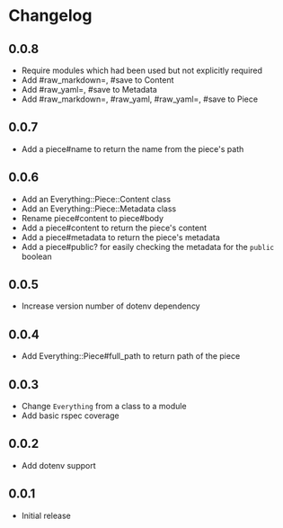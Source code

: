 # Changelog

## 0.0.8

- Require modules which had been used but not explicitly required
- Add #raw_markdown=, #save to Content
- Add #raw_yaml=, #save to Metadata
- Add #raw_markdown=, #raw_yaml, #raw_yaml=, #save to Piece

## 0.0.7

- Add a piece#name to return the name from the piece's path

## 0.0.6

- Add an Everything::Piece::Content class
- Add an Everything::Piece::Metadata class
- Rename piece#content to piece#body
- Add a piece#content to return the piece's content
- Add a piece#metadata to return the piece's metadata
- Add a piece#public? for easily checking the metadata for the `public` boolean

## 0.0.5

- Increase version number of dotenv dependency

## 0.0.4

- Add Everything::Piece#full_path to return path of the piece

## 0.0.3

- Change `Everything` from a class to a module
- Add basic rspec coverage

## 0.0.2

- Add dotenv support

## 0.0.1

- Initial release
